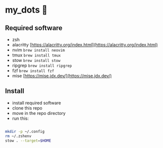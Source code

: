 # my_dots :wrench:

## Required software

- zsh
- alacritty [https://alacritty.org/index.html](https://alacritty.org/index.html)
- nvim `brew install neovim`
- tmux `brew install tmux`
- stow `brew install stow`
- ripgrep `brew install ripgrep`
- fzf `brew install fzf`
- mise [https://mise.jdx.dev/](https://mise.jdx.dev/)

## Install

- install required software
- clone this repo
- move in the repo directory
- run this:

```sh

mkdir -p ~/.config
rm ~/.zshenv
stow . --target=$HOME
```
